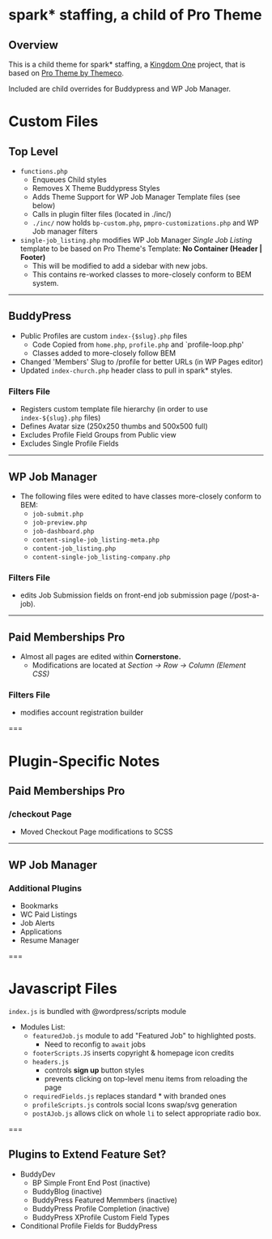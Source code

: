 # spark* staffing, a child of Pro Theme
## Overview
This is a child theme for spark* staffing, a [Kingdom One](https://kingdomone.co) project, that is based on [Pro Theme by Themeco](https://theme.co).

Included are child overrides for Buddypress and WP Job Manager.

# Custom Files
## Top Level
- `functions.php`
  - Enqueues Child styles
  - Removes X Theme Buddypress Styles
  - Adds Theme Support for WP Job Manager Template files (see below)
  - Calls in plugin filter files (located in ./inc/)
  - `./inc/` now holds `bp-custom.php`, `pmpro-customizations.php` and WP Job manager filters
- `single-job_listing.php` modifies WP Job Manager *Single Job Listing* template to be based on Pro Theme's Template: **No Container (Header | Footer)**
  - This will be modified to add a sidebar with new jobs.
  - This contains re-worked classes to more-closely conform to BEM system.

---

## BuddyPress
- Public Profiles are custom `index-{$slug}.php` files
  - Code Copied from `home.php`, `profile.php` and `profile-loop.php'
  - Classes added to more-closely follow BEM
- Changed 'Members' Slug to /profile for better URLs (in WP Pages editor)
- Updated `index-church.php` header class to pull in spark* styles.

### Filters File
- Registers custom template file hierarchy (in order to use `index-${slug}.php` files)
- Defines Avatar size (250x250 thumbs and 500x500 full)
- Excludes Profile Field Groups from Public view
- Excludes Single Profile Fields

---

## WP Job Manager
- The following files were edited to have classes more-closely conform to BEM:
  - `job-submit.php`
  - `job-preview.php`
  - `job-dashboard.php`
  - `content-single-job_listing-meta.php`
  - `content-job_listing.php`
  - `content-single-job_listing-company.php` 


### Filters File
- edits Job Submission fields on front-end job submission page (/post-a-job).

---

## Paid Memberships Pro
- Almost all pages are edited within **Cornerstone.**
  - Modifications are located at *Section -> Row -> Column (Element CSS)*


### Filters File
- modifies account registration builder
  
===

# Plugin-Specific Notes

## Paid Memberships Pro

### /checkout Page
- Moved Checkout Page modifications to SCSS

---

## WP Job Manager 

### Additional Plugins
- Bookmarks
- WC Paid Listings
- Job Alerts
- Applications
- Resume Manager

===

# Javascript Files
`index.js` is bundled with @wordpress/scripts module
- Modules List:
  - `featuredJob.js` module to add "Featured Job" to highlighted posts.
    - Need to reconfig to `await` jobs
  - `footerScripts.JS` inserts copyright & homepage icon credits
  - `headers.js`
    - controls **sign up** button styles
    - prevents clicking on top-level menu items from reloading the page
  - `requiredFields.js` replaces standard * with branded ones
  - `profileScripts.js` controls social Icons swap/svg generation
  - `postAJob.js` allows click on whole `li` to select appropriate radio box.

===

## Plugins to Extend Feature Set?
- BuddyDev
  - BP Simple Front End Post (inactive)
  - BuddyBlog (inactive)
  - BuddyPress Featured Memmbers (inactive)
  - BuddyPress Profile Completion (inactive)
  - BuddyPress XProfile Custom Field Types
- Conditional Profile Fields for BuddyPress